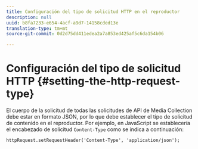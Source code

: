 ```yaml
---
title: Configuración del tipo de solicitud HTTP en el reproductor
description: null
uuid: b8fa7233-e654-4acf-a9d7-14158cded13e
translation-type: tm+mt
source-git-commit: 0d2d75dd411edea2a7a853ed425af5c6da154b06

---
```



# Configuración del tipo de solicitud HTTP {#setting-the-http-request-type}

El cuerpo de la solicitud de todas las solicitudes de API de Media Collection debe estar en formato JSON, por lo que debe establecer el tipo de solicitud de contenido en el reproductor. Por ejemplo, en JavaScript se establecería el encabezado de solicitud `Content-Type` como se indica a continuación:

```
httpRequest.setRequestHeader('Content-Type', 'application/json'); 
```

